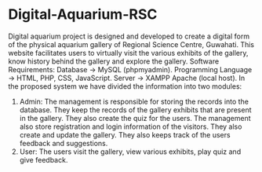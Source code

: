 # Digital-Aquarium-RSC
Digital aquarium project is designed and developed to create a digital form of the physical aquarium gallery of Regional Science Centre, Guwahati. This website facilitates users to virtually visit the various exhibits of the gallery, know history behind the gallery and explore the gallery. 
Software Requirements:
Database ->	MySQL (phpmyadmin).
Programming Language ->	HTML, PHP, CSS, JavaScript.
Server -> XAMPP Apache (local host).
In the proposed system we have divided the information into two modules:
1.	Admin: The management is responsible for storing the records into the database. They keep the records of the gallery exhibits that are present in the gallery. They also create the quiz for the users. The management also store registration and login information of the visitors. They also create and update the gallery. They also keeps track of the users feedback and suggestions.
2.	User: The users visit the gallery, view various exhibits, play quiz and give feedback.
